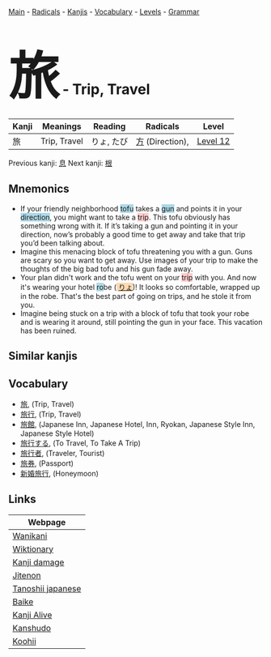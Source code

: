 <style> bigfont {font-size: 100px}</style>
[Main](../README.md) -
[Radicals](../radicals.md) -
[Kanjis](../kanjis.md) -
[Vocabulary](../vocabulary.md) -
[Levels](../levels.md) -
[Grammar](../grammar.md)
# <bigfont> 旅</bigfont> - Trip, Travel 

| Kanji | Meanings | Reading | Radicals | Level |
| --- | --- | --- | --- | --- |
| 旅 | Trip, Travel | りょ, たび | [方](../radicals/方.md) (Direction),  | [Level 12](../levels/wk_level12.md) |

Previous kanji: [息](息.md) Next kanji: [根](根.md) 

## Mnemonics
 * If your friendly neighborhood <span style="background-color:#ADD8E6"> tofu</span> takes a <span style="background-color:#ADD8E6"> gun</span> and points it in your <span style="background-color:#ADD8E6"> direction</span>, you might want to take a <span style="background-color:#ffcccb"> trip</span>. This tofu obviously has something wrong with it. If it’s taking a gun and pointing it in your direction, now’s probably a good time to get away and take that trip you’d been talking about.
* Imagine this menacing block of tofu threatening you with a gun. Guns are scary so you want to get away. Use images of your trip to make the thoughts of the big bad tofu and his gun fade away.
* Your plan didn't work and the tofu went on your <span style="background-color:#ffcccb"> trip</span> with you. And now it's wearing your hotel <span style="background-color:#ADD8E6"> ro</span>be (<span style="background-color:#fed8b1"> [りょ](https://jisho.org/search/りょ)</span>)! It looks so comfortable, wrapped up in the robe. That's the best part of going on trips, and he stole it from you.
* Imagine being stuck on a trip with a block of tofu that took your robe and is wearing it around, still pointing the gun in your face. This vacation has been ruined.


## Similar kanjis
 


## Vocabulary
 * [旅](../vocabulary/旅.md), (Trip, Travel)
* [旅行](../vocabulary/旅.md), (Trip, Travel)
* [旅館](../vocabulary/旅.md), (Japanese Inn, Japanese Hotel, Inn, Ryokan, Japanese Style Inn, Japanese Style Hotel)
* [旅行する](../vocabulary/旅.md), (To Travel, To Take A Trip)
* [旅行者](../vocabulary/旅.md), (Traveler, Tourist)
* [旅券](../vocabulary/旅.md), (Passport)
* [新婚旅行](../vocabulary/旅.md), (Honeymoon)



## Links 

| Webpage |
| --- |
| [Wanikani          ](https://www.wanikani.com/kanji/旅) |
| [Wiktionary        ](https://en.wiktionary.org/wiki/旅) |
| [Kanji damage      ](http://www.kanjidamage.com/kanji/search?utf8=✓&q=旅) |
| [Jitenon           ](https://jitenon.com/kanji/旅) |
| [Tanoshii japanese ](https://www.tanoshiijapanese.com/dictionary/kanji.cfm?k=旅) |
| [Baike             ](https://baike.baidu.com/item/旅) |
| [Kanji Alive       ](https://app.kanjialive.com/旅) |
| [Kanshudo          ](https://www.kanshudo.com/searchmn?q=旅) |
| [Koohii            ](https://kanji.koohii.com/study/kanji/旅) |
